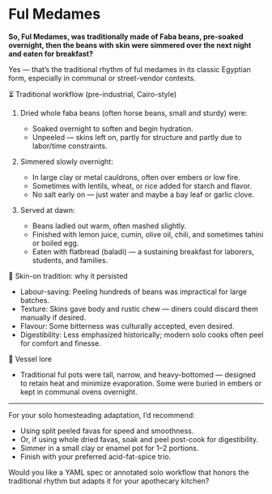 # Ful Medames #

**So, Ful Medames, was traditionally made of Faba beans, pre-soaked overnight, then the beans with skin were simmered over the next night and eaten for breakfast?**

Yes — that’s the traditional rhythm of ful medames in its classic Egyptian form, especially in communal or street-vendor contexts.

⏳ Traditional workflow (pre-industrial, Cairo-style)

1. Dried whole faba beans (often horse beans, small and sturdy) were:
   - Soaked overnight to soften and begin hydration.
   - Unpeeled — skins left on, partly for structure and partly due to labor/time constraints.

2. Simmered slowly overnight:
   - In large clay or metal cauldrons, often over embers or low fire.
   - Sometimes with lentils, wheat, or rice added for starch and flavor.
   - No salt early on — just water and maybe a bay leaf or garlic clove.

3. Served at dawn:
   - Beans ladled out warm, often mashed slightly.
   - Finished with lemon juice, cumin, olive oil, chili, and sometimes tahini or boiled egg.
   - Eaten with flatbread (baladi) — a sustaining breakfast for laborers, students, and families.

🧂 Skin-on tradition: why it persisted

- Labour-saving: Peeling hundreds of beans was impractical for large batches.
- Texture: Skins gave body and rustic chew — diners could discard them manually if desired.
- Flavour: Some bitterness was culturally accepted, even desired.
- Digestibility: Less emphasized historically; modern solo cooks often peel for comfort and finesse.

🏺 Vessel lore

- Traditional ful pots were tall, narrow, and heavy-bottomed — designed to retain heat and minimize evaporation. Some were buried in embers or kept in communal ovens overnight.

---

For your solo homesteading adaptation, I’d recommend:
- Using split peeled favas for speed and smoothness.
- Or, if using whole dried favas, soak and peel post-cook for digestibility.
- Simmer in a small clay or enamel pot for 1–2 portions.
- Finish with your preferred acid-fat-spice trio.

Would you like a YAML spec or annotated solo workflow that honors the traditional rhythm but adapts it for your apothecary kitchen?
